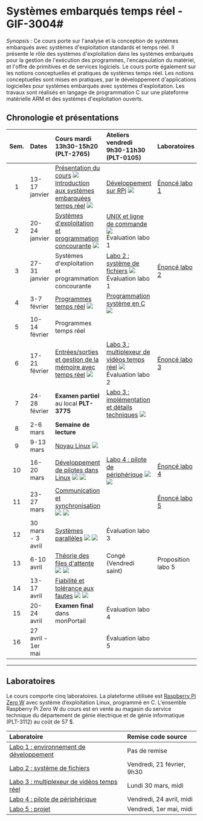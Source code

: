 [doc]: https://setr-ulaval.github.io/img/img/icon-doc.png
[slides]: https://setr-ulaval.github.io/img/img/icon-slides.png
[video]: https://setr-ulaval.github.io/img/img/icon-video.png

# Systèmes embarqués temps réel - GIF-3004#

*Synopsis* : Ce cours porte sur l'analyse et la conception de systèmes embarqués avec systèmes d'exploitation standards et temps réel. Il présente le rôle des systèmes d'exploitation dans les systèmes embarqués pour la gestion de l'exécution des programmes, l'encapsulation du matériel, et l'offre de primitives et de services logiciels. Le cours porte également sur les notions conceptuelles et pratiques de systèmes temps réel. Les notions conceptuelles sont mises en pratiques, par le développement d'applications logicielles pour systèmes embarqués avec systèmes d'exploitation. Les travaux sont réalisés en langage de programmation C sur une plateforme matérielle ARM et des systèmes d'exploitation ouverts. 

## Chronologie et présentations ##

| Sem. | Dates              | Cours mardi 13h30-15h20 (PLT-2765)    | Ateliers vendredi 9h30-11h30 (PLT-0105)  | Laboratoires  |
| :--: | :---------         | :------------------------------       | :----------------------                  | :----------- |
| 1    | 13-17 janvier	    | [Présentation du cours](https://sitescours.monportail.ulaval.ca/contenu/sitescours/036/03606/202001/site113810/modules725524/module934565/page2599044/bloccontenu2449993/setr-sem01-presentation.pdf) ![][slides]<br/> [Introduction aux systèmes embarquées temps réel](https://sitescours.monportail.ulaval.ca/contenu/sitescours/036/03606/202001/site113810/modules725524/module934566/page2598987/bloccontenu2450013/setr-sem01-introduction.pdf) ![][slides] | [Développement sur RPi](https://sitescours.monportail.ulaval.ca/contenu/sitescours/036/03606/202001/site113810/modules725524/module934584/page2599046/bloccontenu2449994/setr-sem01-atelier-rpi.pdf) ![][slides] | [Énoncé labo 1](labo1.html) |
| 2    | 20-24 janvier      | [Systèmes d'exploitation et programmation concourante](https://sitescours.monportail.ulaval.ca/contenu/sitescours/036/03606/202001/site113810/modules725524/module934567/page2599042/bloccontenu2450012/setr-sem02-sysexp.pdf) ![][slides] | [UNIX et ligne de commande](https://sitescours.monportail.ulaval.ca/contenu/sitescours/036/03606/202001/site113810/modules725524/module934584/page2599046/bloccontenu2449994/setr-sem02-atelier-terminal.pdf) ![][slides]<br/> Évaluation labo 1 | |
| 3    | 27-31 janvier      | Systèmes d'exploitation et programmation concourante | [Labo 2 : système de fichiers](https://sitescours.monportail.ulaval.ca/contenu/sitescours/036/03606/202001/site113810/modules725524/module934585/page2598989/bloccontenu2450014/setr-sem03-atelier-labo2.pdf) ![][slides]<br/> Évaluation labo 1 | [Énoncé labo 2](labo2.html) |
| 4    | 3-7 février        | [Programmes temps réel](https://sitescours.monportail.ulaval.ca/contenu/sitescours/036/03606/202001/site113810/modules725524/module934568/page2599040/bloccontenu2450011/setr-sem04-tempsreel.pdf) ![][slides] | [Programmation système en C](https://sitescours.monportail.ulaval.ca/contenu/sitescours/036/03606/202001/site113810/modules725524/module934585/page2598989/bloccontenu2450014/setr-sem04-atelier-progsys.pdf) ![][slides] | |
| 5    | 10-14 février      | Programmes temps réel | | |
| 6    | 17-21 février      | [Entrées/sorties et gestion de la mémoire avec temps réel](https://sitescours.monportail.ulaval.ca/contenu/sitescours/036/03606/202001/site113810/modules725524/module934569/page2598985/bloccontenu2450010/setr-sem06-esmemoire.pdf) ![][slides] | [Labo 3 : multiplexeur de vidéos temps réel](https://sitescours.monportail.ulaval.ca/contenu/sitescours/036/03606/202001/site113810/modules725524/module934586/page2598991/bloccontenu2450015/setr-sem06-atelier-labo3.pdf) ![][slides]<br/> Évaluation labo 2 | [Énoncé labo 3](labo3.html) |
| 7    | 24-28 février      | **Examen partiel** au local **PLT-3775** | [Labo 3 : implémentation et détails techniques](https://sitescours.monportail.ulaval.ca/contenu/sitescours/036/03606/202001/site113810/modules725524/module934586/page2598991/bloccontenu2450015/setr-sem07-atelier-implementation.pdf) ![][slides] | |
| 8    | 2-6 mars           | **Semaine de lecture** | | |
| 9    | 9-13 mars          | [Noyau Linux](https://sitescours.monportail.ulaval.ca/contenu/sitescours/036/03606/202001/site113810/modules725524/module934570/page2598983/bloccontenu2450009/setr-sem09-linux.pdf) ![][slides] | | |
| 10   | 16-20 mars         | [Développement de pilotes dans Linux](https://sitescours.monportail.ulaval.ca/ena/site/module?idSite=113810&idModule=934571&idPage=2598963) ![][slides] ![][video] | [Labo 4 : pilote de périphérique](https://sitescours.monportail.ulaval.ca/ena/site/module?idSite=113810&idModule=934587&idPage=2599048) ![][slides] ![][video] | [Énoncé labo 4](labo4.html) |
| 11   | 23-27 mars         | [Communication et synchronisation](https://sitescours.monportail.ulaval.ca/ena/site/module?idSite=113810&idModule=934572&idPage=2598926) ![][slides] ![][video] | | [Énoncé labo 5](labo5-projet.html) |
| 12   | 30 mars - 3 avril  | [Systèmes parallèles](https://sitescours.monportail.ulaval.ca/ena/site/module?idSite=113810&idModule=934573&idPage=2607532) ![][slides] ![][video] | Évaluation labo 3 | |
| 13   | 6-10 avril         | [Théorie des files d'attente](https://sitescours.monportail.ulaval.ca/ena/site/module?idSite=113810&idModule=934574&idPage=2607549) ![][slides] ![][video] | Congé (Vendredi saint) | Proposition labo 5 |
| 14   | 13-17 avril        | [Fiabilité et tolérance aux fautes](https://sitescours.monportail.ulaval.ca/ena/site/module?idSite=113810&idModule=934575&idPage=2609676) ![][slides] ![][video] | | |
| 15   | 20-24 avril        | **Examen final** dans monPortail| Évaluation labo 4 | |
| 16   | 27 avril - 1er mai | | Évaluation labo 5 | |


---

## Laboratoires ##

Le cours comporte cinq laboratoires. La plateforme utilisée est [Raspberry Pi Zero W](https://www.raspberrypi.org/products/raspberry-pi-zero-w/) avec système d’exploitation Linux, programmé en C. L'ensemble Raspberry Pi Zero W du cours est en vente au magasin du service technique du département de génie électrique et de génie informatique (PLT-3112) au coût de 57 $.

| Laboratoire                                                         | Remise code source  |
| :----------------                                                   | :-----------------  |
| [Labo 1 : environnement de développement](labo1.html) &nbsp;&nbsp;  | Pas de remise |
| [Labo 2 : système de fichiers](labo2.html)                          | Vendredi, 21 février, 9h30 |
| [Labo 3 : multiplexeur de vidéos temps réel](labo3.html)            | Lundi 30 mars, midi |
| [Labo 4 : pilote de périphérique](labo4.html)                       | Vendredi, 24 avril, midi |
| [Labo 5 : projet](labo5-projet.html)                                | Vendredi, 1er mai, midi |

